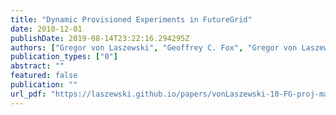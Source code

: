 ```yaml
---
title: "Dynamic Provisioned Experiments in FutureGrid"
date: 2010-12-01
publishDate: 2019-08-14T23:22:16.294295Z
authors: ["Gregor von Laszewski", "Geoffrey C. Fox", "Gregor von Laszewski", "Geoffrey C. Fox", "FutureGrid Team"]
publication_types: ["0"]
abstract: ""
featured: false
publication: ""
url_pdf: "https://laszewski.github.io/papers/vonLaszewski-10-FG-proj-management.pdf"
---
```


